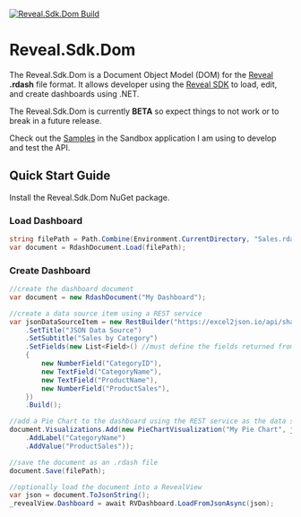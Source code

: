 [![Reveal.Sdk.Dom Build](https://github.com/RevealBi/Reveal.Sdk.Dom/actions/workflows/build-dom.yml/badge.svg?branch=main)](https://github.com/RevealBi/Reveal.Sdk.Dom/actions/workflows/build-dom.yml)

# Reveal.Sdk.Dom
The Reveal.Sdk.Dom is a Document Object Model (DOM) for the [Reveal](https://www.revealbi.io/) **.rdash** file format. It allows developer using the [Reveal SDK](https://www.revealbi.io/) to load, edit, and create dashboards using .NET.

The Reveal.Sdk.Dom is currently **BETA** so expect things to not work or to break in a future release.

Check out the [Samples](https://github.com/RevealBi/Reveal.Sdk.Dom/tree/main/e2e) in the Sandbox application I am using to develop and test the API.

## Quick Start Guide

Install the Reveal.Sdk.Dom NuGet package.

### Load Dashboard

```cs
string filePath = Path.Combine(Environment.CurrentDirectory, "Sales.rdash");
var document = RdashDocument.Load(filePath);
```

### Create Dashboard

```cs
//create the dashboard document
var document = new RdashDocument("My Dashboard");

//create a data source item using a REST service
var jsonDataSourceItem = new RestBuilder("https://excel2json.io/api/share/6e0f06b3-72d3-4fec-7984-08da43f56bb9")
    .SetTitle("JSON Data Source")
    .SetSubtitle("Sales by Category")
    .SetFields(new List<Field>() //must define the fields returned from the data set
    {
        new NumberField("CategoryID"),
        new TextField("CategoryName"),
        new TextField("ProductName"),
        new NumberField("ProductSales"),
    })
    .Build();

//add a Pie Chart to the dashboard using the REST service as the data source
document.Visualizations.Add(new PieChartVisualization("My Pie Chart", jsonDataSourceItem)
    .AddLabel("CategoryName")
    .AddValue("ProductSales"));

//save the document as an .rdash file
document.Save(filePath);

//optionally load the document into a RevealView
var json = document.ToJsonString();
_revealView.Dashboard = await RVDashboard.LoadFromJsonAsync(json);
```
